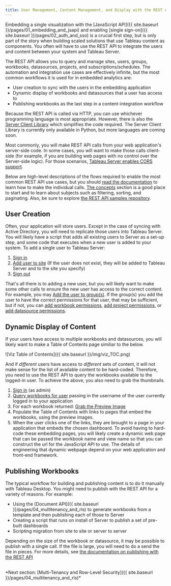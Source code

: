 ```yaml
---
title: User Management, Content Management, and Display with the REST API
---
```


Embedding a single visualization with the [JavaScript API]({{ site.baseurl }}/pages/01_embedding_and_jsapi) and enabling [single sign-on]({{ site.baseurl }}/pages/02_auth_and_sso) is a crucial first step, but is only part of the story when building scaled solutions that use Tableau content as components. You often will have to use the REST API to integrate the users and content between your system and Tableau Server.

The REST API allows you to query and manage sites, users, groups, workbooks, datasources, projects, and subscriptions/schedules. The automation and integration use cases are effectively infinite, but the most common workflows it is used for in embedded analytics are:

* User creation to sync with the users in the embedding application
* Dynamic display of workbooks and datasources that a user has access to
* Publishing workbooks as the last step in a content-integration workflow

Because the REST API is called via HTTP, you can use whichever programming language is most appropriate. However, there is also the [Server Client Library](https://github.com/tableau/server-client-python) which simplifies the code required. The Server Client Library is currently only available in Python, but more languages are coming soon.

Most commonly, you will make REST API calls from your web application's server-side code. In some cases, you will want to make those calls client-side (for example, if you are building web pages with no control over the Server-side logic). For those scenarios, [Tableau Server enables CORS support](https://onlinehelp.tableau.com/current/api/rest_api/en-us/REST/rest_api_concepts_fundamentals.htm#Enabling).

Below are high-level descriptions of the flows required to enable the most common REST API use cases, but you should [read the documentation](https://onlinehelp.tableau.com/current/api/rest_api/en-us/help.htm) to learn how to make the individual calls. [The concepts](https://onlinehelp.tableau.com/current/api/rest_api/en-us/help.htm#REST/rest_api_concepts.htm%3FTocPath%3DConcepts%7C_____0) section is a good place to start and to learn about subjects such as filtering, sorting, and paginating. Also, be sure to explore [the REST API samples repository](https://github.com/tableau/rest-api-samples).

## User Creation
Often, your application will store users. Except in the case of syncing with Active Directory, you will need to replicate those users into Tableau Server. You will likely have a script that adds all existing users to Server as a set-up step, and some code that executes when a new user is added to your system. To add a single user to Tableau Server:

1. [Sign in](https://onlinehelp.tableau.com/current/api/rest_api/en-us/help.htm#REST/rest_api_ref.htm#Sign_In%3FTocPath%3DAPI%2520Reference%7C_____77)
1. [Add user to site](https://onlinehelp.tableau.com/current/api/rest_api/en-us/help.htm#REST/rest_api_ref.htm#Add_User_to_Site%3FTocPath%3DAPI%2520Reference%7C_____9) (If the user does not exist, they will be added to Tableau Server and to the site you specify)
1. [Sign out](https://onlinehelp.tableau.com/current/api/rest_api/en-us/help.htm#REST/rest_api_ref.htm#Sign_Out%3FTocPath%3DAPI%2520Reference%7C_____78)

That's all there is to adding a new user, but you will likely want to make some other calls to ensure the new user has access to the correct content. For example, you may [Add the user to group(s)](https://onlinehelp.tableau.com/current/api/rest_api/en-us/help.htm#REST/rest_api_ref.htm#Add_User_to_Group%3FTocPath%3DAPI%2520Reference%7C_____8). If the group(s) you add the user to have the correct permissions for that user, that may be sufficient, but if not, you can [add workbook permissions](https://onlinehelp.tableau.com/current/api/rest_api/en-us/help.htm#REST/rest_api_ref.htm#Add_Workbook_Permissions%3FTocPath%3DAPI%2520Reference%7C_____11), [add project permissions](https://onlinehelp.tableau.com/current/api/rest_api/en-us/help.htm#REST/rest_api_ref.htm#Add_Project_Permissions%3FTocPath%3DAPI%2520Reference%7C_____6), or [add datasource permissions](https://onlinehelp.tableau.com/current/api/rest_api/en-us/help.htm#REST/rest_api_ref.htm#Add_Datasource_Permissions%3FTocPath%3DAPI%2520Reference%7C_____3).

## Dynamic Display of Content
If your users have access to multiple workbooks and datasources, you will likely want to make a Table of Contents page similiar to the below.

![Viz Table of Contents]({{ site.baseurl }}/img/viz_TOC.png)

And if *different* users have access to *different* sets of content, it will not make sense for the list of available content to be hard-coded. Therefore, you need to use the REST API to query the workbooks available to the logged-in user. To achieve the above, you also need to grab the thumbnails.

1. [Sign in](https://onlinehelp.tableau.com/current/api/rest_api/en-us/help.htm#REST/rest_api_ref.htm#Sign_In%3FTocPath%3DAPI%2520Reference%7C_____77) (as admin)
1. [Query workbooks for user](https://onlinehelp.tableau.com/current/api/rest_api/en-us/help.htm#REST/rest_api_ref.htm#Query_Workbooks_for_User%3FTocPath%3DAPI%2520Reference%7C_____71) passing in the username of the user currently logged in to your application
1. For each workbook returned: [Grab the Preview Image](https://onlinehelp.tableau.com/current/api/rest_api/en-us/help.htm#REST/rest_api_ref.htm#Query_View_Preview_Image%3FTocPath%3DAPI%2520Reference%7C_____63)
1. Populate the Table of Contents with links to pages that embed the workbooks, using the preview images.
1. When the user clicks one of the links, they are brought to a page in your application that embeds the chosen dashboard. To avoid having to hard-code these embedding pages, you will likely create a dynamic web page that can be passed the workbook name and view name so that you can construct the url for the JavaScript API to use. The details of engineering that dynamic webpage depend on your web application and front-end framework.

## Publishing Workbooks

The typical workflow for building and publishing content is to do it manually with Tableau Desktop. You might need to publish with the REST API for a variety of reasons. For example:

* Using the [Document API]({{ site.baseurl }}/pages/04_multitenancy_and_rls) to generate workbooks from a template and then publishing each of those to Server
* Creating a script that runs on install of Server to publish a set of pre-built dashboards
* Scripting migration from site to site or server to server

Depending on the size of the workbook or datasource, it may be possible to publish with a single call. If the file is large, you will need to do a send the file in pieces. For more details, see [the documentation on publishing with the REST API](https://onlinehelp.tableau.com/current/api/rest_api/en-us/help.htm#REST/rest_api_concepts_publish.htm%3FTocPath%3DConcepts%7C_____11)

<br />
*Next section: [Multi-Tenancy and Row-Level Security]({{ site.baseurl }}/pages/04_multitenancy_and_rls)*
